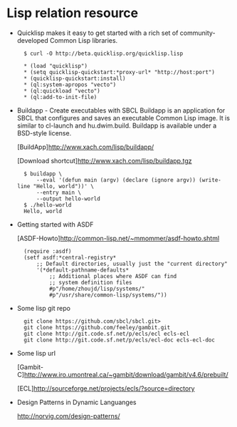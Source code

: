 # Lisp relation resource
* Quicklisp
  makes it easy to get started with a rich set of community-developed
  Common Lisp libraries.
  
        $ curl -O http://beta.quicklisp.org/quicklisp.lisp

        * (load "quicklisp")
        * (setq quicklisp-quickstart:*proxy-url* "http://host:port")
        * (quicklisp-quickstart:install)
        * (ql:system-apropos "vecto")
        * (ql:quickload "vecto")
        * (ql:add-to-init-file)
    
* Buildapp - Create executables with SBCL
  Buildapp is an application for SBCL that configures and saves an executable Common Lisp image.
  It is similar to cl-launch and hu.dwim.build.
  Buildapp is available under a BSD-style license.
  
  [BuildApp]<http://www.xach.com/lisp/buildapp/>
  
  [Download shortcut]<http://www.xach.com/lisp/buildapp.tgz>

        $ buildapp \
            --eval '(defun main (argv) (declare (ignore argv)) (write-line "Hello, world"))' \
            --entry main \
            --output hello-world
        $ ./hello-world
        Hello, world

* Getting started with ASDF

  [ASDF-Howto]<http://common-lisp.net/~mmommer/asdf-howto.shtml>

        (require :asdf)
        (setf asdf:*central-registry*
            ;; Default directories, usually just the "current directory"
            '(*default-pathname-defaults*
                ;; Additional places where ASDF can find
                ;; system definition files
                #p"/home/zhoujd/lisp/systems/"
                #p"/usr/share/common-lisp/systems/"))


* Some lisp git repo

        git clone https://github.com/sbcl/sbcl.git>
        git clone https://github.com/feeley/gambit.git 
        git clone http://git.code.sf.net/p/ecls/ecl ecls-ecl
        git clone http://git.code.sf.net/p/ecls/ecl-doc ecls-ecl-doc

* Some lisp url

  [Gambit-C]<http://www.iro.umontreal.ca/~gambit/download/gambit/v4.6/prebuilt/>
  
  [ECL]<http://sourceforge.net/projects/ecls/?source=directory>

* Design Patterns in Dynamic Languanges

  <http://norvig.com/design-patterns/>
